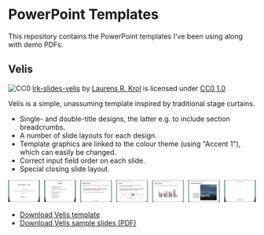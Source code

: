 # PowerPoint Templates

This repository contains the PowerPoint templates I've been using along with demo PDFs. 


## Velis

![CC0](https://licensebuttons.net/p/zero/1.0/88x15.png) [lrk-slides-velis](https://github.com/lrkrol/powerpoint) by [Laurens R. Krol](https://lrkrol.com) is licensed under [CC0 1.0](https://creativecommons.org/publicdomain/zero/1.0)

Velis is a simple, unassuming template inspired by traditional stage curtains.
- Single- and double-title designs, the latter e.g. to include section breadcrumbs.
- A number of slide layouts for each design.
- Template graphics are linked to the colour theme (using "Accent 1"), which can easily be changed.
- Correct input field order on each slide.
- Special closing slide layout.

![Velis sample slide thumbnails](../docs/lrk-slides-velis-thumbs.png)

- [Download Velis template](https://github.com/lrkrol/powerpoint/raw/master/lrk-slides-velis.potx)
- [Download Velis sample slides (PDF)](https://github.com/lrkrol/powerpoint/raw/master/docs/lrk-slides-velis-sample.pdf)